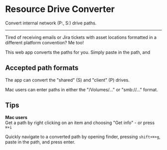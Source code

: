 # Resource Drive Converter
Convert internal network (P:, S:) drive paths.

***

Tired of receiving emails or Jira tickets with asset locations formatted in a different platform convention? Me too!

This web app converts the paths for you. Simply paste in the path, and

## Accepted path formats
The app can convert the "shared" (S) and "client" (P) drives.

Mac users can enter paths in either the "/Volumes/..." or "smb://..." format.

## Tips
__Mac users__  
Get a path by right clicking on an item and choosing "Get info" - or press `⌘+i`

Quickly navigate to a converted path by opening finder, pressing `shift+⌘+g`, paste in the path, and press enter.